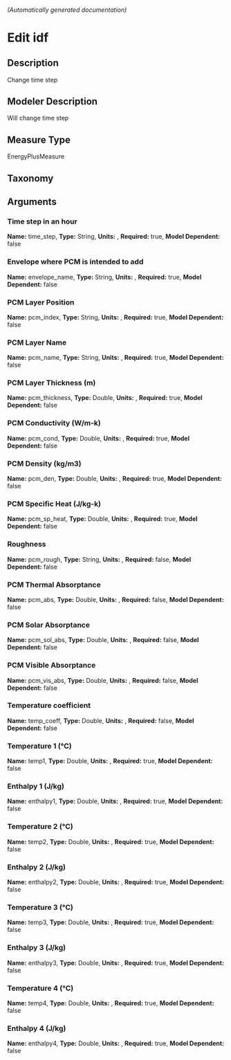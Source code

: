 

###### (Automatically generated documentation)

# Edit idf

## Description
Change time step

## Modeler Description
Will change time step

## Measure Type
EnergyPlusMeasure

## Taxonomy


## Arguments


### Time step in an hour

**Name:** time_step,
**Type:** String,
**Units:** ,
**Required:** true,
**Model Dependent:** false

### Envelope where PCM is intended to add

**Name:** envelope_name,
**Type:** String,
**Units:** ,
**Required:** true,
**Model Dependent:** false

### PCM Layer Position

**Name:** pcm_index,
**Type:** String,
**Units:** ,
**Required:** true,
**Model Dependent:** false

### PCM Layer Name

**Name:** pcm_name,
**Type:** String,
**Units:** ,
**Required:** true,
**Model Dependent:** false

### PCM Layer Thickness (m)

**Name:** pcm_thickness,
**Type:** Double,
**Units:** ,
**Required:** true,
**Model Dependent:** false

### PCM Conductivity (W/m-k)

**Name:** pcm_cond,
**Type:** Double,
**Units:** ,
**Required:** true,
**Model Dependent:** false

### PCM Density (kg/m3)

**Name:** pcm_den,
**Type:** Double,
**Units:** ,
**Required:** true,
**Model Dependent:** false

### PCM Specific Heat (J/kg-k)

**Name:** pcm_sp_heat,
**Type:** Double,
**Units:** ,
**Required:** true,
**Model Dependent:** false

### Roughness

**Name:** pcm_rough,
**Type:** String,
**Units:** ,
**Required:** false,
**Model Dependent:** false

### PCM Thermal Absorptance

**Name:** pcm_abs,
**Type:** Double,
**Units:** ,
**Required:** false,
**Model Dependent:** false

### PCM Solar Absorptance

**Name:** pcm_sol_abs,
**Type:** Double,
**Units:** ,
**Required:** false,
**Model Dependent:** false

### PCM Visible Absorptance

**Name:** pcm_vis_abs,
**Type:** Double,
**Units:** ,
**Required:** false,
**Model Dependent:** false

### Temperature coefficient

**Name:** temp_coeff,
**Type:** Double,
**Units:** ,
**Required:** false,
**Model Dependent:** false

### Temperature 1 (°C)

**Name:** temp1,
**Type:** Double,
**Units:** ,
**Required:** true,
**Model Dependent:** false

### Enthalpy 1 (J/kg)

**Name:** enthalpy1,
**Type:** Double,
**Units:** ,
**Required:** true,
**Model Dependent:** false

### Temperature 2 (°C)

**Name:** temp2,
**Type:** Double,
**Units:** ,
**Required:** true,
**Model Dependent:** false

### Enthalpy 2 (J/kg)

**Name:** enthalpy2,
**Type:** Double,
**Units:** ,
**Required:** true,
**Model Dependent:** false

### Temperature 3 (°C)

**Name:** temp3,
**Type:** Double,
**Units:** ,
**Required:** true,
**Model Dependent:** false

### Enthalpy 3 (J/kg)

**Name:** enthalpy3,
**Type:** Double,
**Units:** ,
**Required:** true,
**Model Dependent:** false

### Temperature 4 (°C)

**Name:** temp4,
**Type:** Double,
**Units:** ,
**Required:** true,
**Model Dependent:** false

### Enthalpy 4 (J/kg)

**Name:** enthalpy4,
**Type:** Double,
**Units:** ,
**Required:** true,
**Model Dependent:** false




